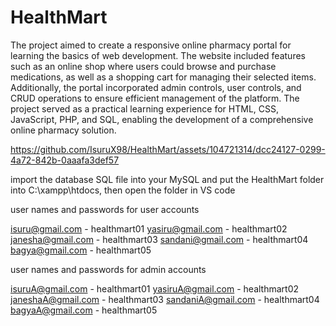 # HealthMart
The project aimed to create a responsive online pharmacy portal for learning the basics of web development. The website included features such as an online shop where users could browse and purchase medications, as well as a shopping cart for managing their selected items. Additionally, the portal incorporated admin controls, user controls, and CRUD operations to ensure efficient management of the platform. The project served as a practical learning experience for HTML, CSS, JavaScript, PHP, and SQL, enabling the development of a comprehensive online pharmacy solution.

https://github.com/IsuruX98/HealthMart/assets/104721314/dcc24127-0299-4a72-842b-0aaafa3def57

import the database SQL file into your MySQL and put the HealthMart folder into C:\xampp\htdocs, then open the folder in VS code

user names and passwords for user accounts

isuru@gmail.com - healthmart01
yasiru@gmail.com - healthmart02
janesha@gmail.com - healthmart03
sandani@gmail.com - healthmart04
bagya@gmail.com - healthmart05

user names and passwords for admin accounts

isuruA@gmail.com - healthmart01
yasiruA@gmail.com - healthmart02
janeshaA@gmail.com - healthmart03
sandaniA@gmail.com - healthmart04
bagyaA@gmail.com - healthmart05

